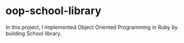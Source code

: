 # oop-school-library
In this project, I implemented Object Oriented Programming in Ruby by building School library.

